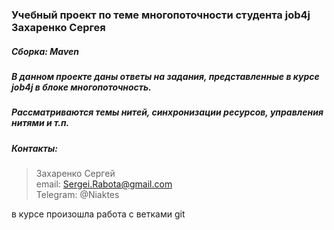 ### Учебный проект по теме многопоточности студента job4j Захаренко Сергея
##### Сборка: Maven 
##### В данном проекте даны ответы на задания, представленные в курсе job4j в блоке многопоточность.
##### Рассматриваются темы нитей, синхронизации ресурсов, управления нитями и т.п.  
##### Контакты: 
> Захаренко Сергей <br>
email: Sergei.Rabota@gmail.com <br>
Telegram: @Niaktes <br>

в курсе произошла работа с ветками git
